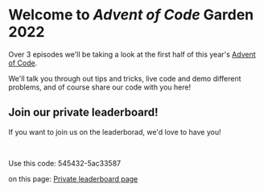 # Welcome to *Advent of Code* Garden 2022

Over 3 episodes we'll be taking a look at the first half of this year's [Advent of Code](https://adventofcode.com/2022/). 

We'll talk you through out tips and tricks, live code and demo different problems, and of course share our code with you here!

## Join our private leaderboard!

If you want to join us on the leaderborad, we'd love to have you!

</br>

Use this code: 545432-5ac33587
</br>

on this page: [Private leaderboard page](https://adventofcode.com/2022/leaderboard/private)
